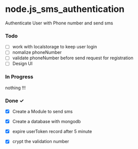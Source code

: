 # node.js_sms_authentication
Authenticate User with Phone number and send sms


### Todo
- [ ] work with localstorage to keep user login
- [ ] nomalize phoneNumber
- [ ] validate phoneNumber before send request for registration
- [ ] Design UI

### In Progress
nothing !!!
### Done ✓
- [x] Create a Module to send sms
- [x] Create a database with mongodb
- [x] expire userToken record after 5 minute
- [x] crypt the validation number 
    
